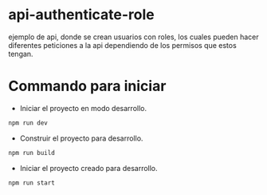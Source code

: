 # api-authenticate-role
ejemplo de api, donde se crean usuarios con roles, los cuales pueden hacer diferentes peticiones a la api dependiendo de los permisos que estos tengan.

# Commando para iniciar 
- Iniciar el proyecto en modo desarrollo.

```sh
npm run dev
```

- Construir el proyecto para desarrollo.
```sh
npm run build
```

- Iniciar el proyecto creado para desarrollo.
```sh
npm run start
```